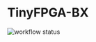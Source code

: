 # TinyFPGA-BX
![workflow status](https://github.com/kdridi/TinyFPGA-BX/actions/workflows/project.yaml/badge.svg)
